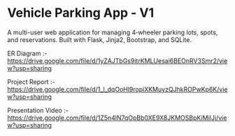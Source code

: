 # Vehicle Parking App - V1

A multi-user web application for managing 4‑wheeler parking lots, spots, and reservations.
Built with Flask, Jinja2, Bootstrap, and SQLite.

ER Diagram :- https://drive.google.com/file/d/1yZAJTbGs9itrKMLUesai6BEOnRV3Smr2/view?usp=sharing

Project Report :- https://drive.google.com/file/d/1_l_dqOoHl9ropiXKMuyzQJhkROPwKp6K/view?usp=sharing

Presentation Video :- https://drive.google.com/file/d/1Z5n4lN7qOpBb0XE9X8JKMOSBpKiMiIJj/view?usp=sharing